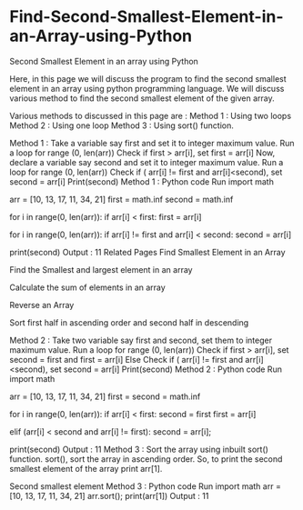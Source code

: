 # Find-Second-Smallest-Element-in-an-Array-using-Python

Second Smallest Element in an array using Python
 

Here, in this page we will discuss the program to find the second smallest element in an array using python programming language. We will discuss various method to find the second smallest element of the given array.

 

Various methods to discussed in this page are :
Method 1 : Using two loops
Method 2 : Using one loop
Method 3 : Using sort() function.
 
Method 1 :
Take a variable say first and set it to integer maximum value.
Run a loop for range (0, len(arr))
Check if first > arr[i], set first = arr[i]
Now, declare a variable say second and set it to integer maximum value.
Run a loop for range (0, len(arr))
Check if ( arr[i] != first and arr[i]<second), set second = arr[i]
Print(second)
Method 1 : Python code
Run
import math

arr = [10, 13, 17, 11, 34, 21]
first = math.inf
second = math.inf

for i in range(0, len(arr)):
   if arr[i] < first:
     first = arr[i]

for i in range(0, len(arr)):
   if arr[i] != first and arr[i] < second:
     second = arr[i]

print(second)
Output :
11
Related Pages
Find Smallest Element in an Array
 
Find the Smallest and largest element in an array

Calculate the sum of elements in an array 

Reverse an Array

Sort first half in ascending order and second half in descending 

Method 2 :
Take two variable say first and second, set them to integer maximum value.
Run a loop for range (0, len(arr))
Check if first > arr[i], set second = first and first = arr[i]
Else Check if ( arr[i] != first and arr[i]<second), set second = arr[i]
Print(second)
Method 2 : Python code
Run
import math

arr = [10, 13, 17, 11, 34, 21]
first = second = math.inf

for i in range(0, len(arr)):
  if arr[i] < first:
    second = first
    first = arr[i]

  elif (arr[i] < second and arr[i] != first):
    second = arr[i];

print(second)
Output :
11
Method 3 :
Sort the array using inbuilt sort() function.
sort(), sort the array in ascending order.
So, to print the second smallest element of the array print arr[1].
 
Second smallest element
Method 3 : Python code
Run
import math
arr = [10, 13, 17, 11, 34, 21]
arr.sort();
print(arr[1])
Output :
11
